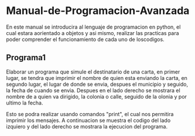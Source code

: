 # Manual-de-Programacion-Avanzada

En este manual se introducira al lenguaje de programacion en python, el cual estara aorientado a objetos y asi mismo, realizar las practicas para poder comprender el funcionamiento de cada uno de loscodigos.

## Programa1

Elaborar un programa que simule el destinatario  de una carta, en primer lugar, se tendra que imprimir el nombre de quien esta enviando la carta, en segundo lugar, el lugar de donde se envia, despues el municipio y seguido, la fecha de cuando se envia.
Despues en el lado derecho se mostrara el nombre de a quien va dirigido, la colonia o calle, seguido de la olonia y por ultimo la fecha.

Esto se podra realizar usando comandos "print", el cual nos permitira imprimir los mensajes. A continuacion se muestra el codigo del lado izquiero y del lado derecho se mostrara la ejecucion del programa.
